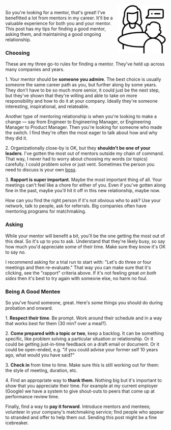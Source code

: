 <!--
.. title: Mentoring
.. slug: mentoring
.. date: 2024-07-07 13:00 UTC-07:00
.. tags: Management
.. category: 
.. link: 
.. description: 
.. type: text
-->

<img style="float:right" class="postimage" src="/f/mentoring.png" alt="Meeting with a mentor" width=30%>

So you're looking for a mentor, that's great! I've benefitted a lot
from mentors in my career. It'll be a valuable experience for
both you and your mentor. This post has my tips for finding a good
mentor, asking them, and maintaining a good ongoing relationship.

### Choosing

These are my three go-to rules for finding a mentor. They've held
up across many companies and years.

1\. Your mentor should be **someone you admire**. The best choice
is usually someone the same career path as you, but further along
by some years. They don't have to be so much more senior, it could
just be the next step, but they've shown that they're willing and
able to take on more responsibility and how to do it at your company.
Ideally they're someone interesting, inspirational, and relateable.

Another type of mentoring relationship is when you're looking to
make a change &mdash; say from Engineer to Engineering Manager, or
Engineering Manager to Product Manager. Then you're looking for
someone who made the switch. I find they're often the most eager
to talk about how and why they did it.

2\. Organizationally close-by is OK, but they **shouldn't be one
of your leaders**. I've gotten the most out of mentors outside my
chain of command. That way, I never had to worry about choosing my
words (or topics) carefully. I could problem solve or just vent.
Sometimes the person you need to discuss is your own
[boss](/posts/problem-or-solution-boss).

3\. **Rapport is super important**. Maybe the most important thing
of all. Your meetings can't feel like a chore for either of you.
Even if you've gotten along fine in the past, maybe you'll hit it
off in this new relationship, maybe now.

How can you find the right person if it's not obvious who to ask? Use
your network, talk to people, ask for referrals. Big companies often
have mentoring programs for matchmaking.

### Asking

While your mentor will benefit a bit, you'll be the one getting the
most out of this deal. So it's up to you to ask. Understand that
they're likely busy, so say how much you'd appreciate some of their
time. Make sure they know it's OK to say no.

I recommend asking for a trial run to start with: "Let's do three
or four meetings and then re-evaluate." That way you can make sure
that it's clicking, see the "rapport" criteria above. If it's not
feeling great _on both sides_ then it's best to try again with
someone else, no harm no foul.

### Being A Good Mentee

So you've found someone, great. Here's some things you should do
during probation and onward.

1\. **Respect their time**. Be prompt. Work around their schedule
and in a way that works best for them (30 min? over a meal?).

2\. **Come prepared with a topic or two**, keep a backlog. It can
be something specific, like problem solving a particular situation
or relationship. Or it could be getting just-in-time feedback on a
draft email or document. Or it could be open-ended, e.g. "if you
could advise your former self 10 years ago, what would you have
said?"

3\. **Check in** from time to time. Make sure this is still working
out for them: the style of meeting, duration, etc.

4\. Find an appropriate way to **thank them**. Nothing big but it's
important to show that you appreciate their time. For example at
my current employer (Google) we have a system to give shout-outs
to peers that come up at performance review time.

Finally, find a way to **pay it forward**. Introduce mentors and
mentees; volunteer in your company's matchmaking service; find
people who appear to stranded and offer to help them out. Sending
this post might be a fine icebreaker.